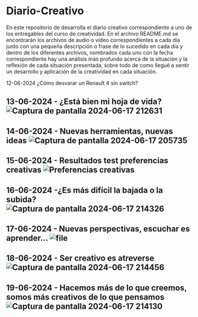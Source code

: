 # Diario-Creativo

En este repositorio de desarrolla el diario creativo correspondiente a uno de los entregables del curso de creatividad.
En el archivo README.md se encontrarán los archivos de audio o vídeo correspondientes a cada día junto con una pequeña descripción o frase de lo sucedido en cada día y dentro de los diferentes archivos, nombrados cada uno con la fecha correspondiente hay una análisis más profundo acerca de la situación y la reflexión de cada situación presentada, sobre todo de como llegué a sentir un desarrollo y aplicación de la creatividad en cada situación.

12-06-2024 ¿Cómo desvarar un Renault 4 sin switch?



13-06-2024 - ¿Está bien mi hoja de vida?
![Captura de pantalla 2024-06-17 212631](https://github.com/sebastianovalle/Diario-Creativo/assets/75762926/ac2adeca-fdc7-4ed9-a157-23a53046ded8)
-
14-06-2024 - Nuevas herramientas, nuevas ideas
![Captura de pantalla 2024-06-17 205735](https://github.com/sebastianovalle/Diario-Creativo/assets/75762926/2f1206f0-a242-47ce-b3bb-e55536e06531)
-
15-06-2024 - Resultados test preferencias creativas
![Preferencias creativas](https://github.com/sebastianovalle/Diario-Creativo/assets/75762926/5fae0bf1-c53f-4dfc-969c-dd982a992ca5)
-
16-06-2024 -¿Es más difícil la bajada o la subida?
![Captura de pantalla 2024-06-17 214326](https://github.com/sebastianovalle/Diario-Creativo/assets/75762926/25e2be54-9f35-4a75-aec9-1b395d1a8747)
-
17-06-2024 - Nuevas perspectivas, escuchar es aprender...
![file](https://github.com/sebastianovalle/Diario-Creativo/assets/75762926/4ee63e42-3a27-4830-8769-88020e7d543a)
-
18-06-2024 - Ser creativo es atreverse
![Captura de pantalla 2024-06-17 214456](https://github.com/sebastianovalle/Diario-Creativo/assets/75762926/c2d89f31-56da-4e4c-9796-bdd551ebe772)
-
19-06-2024 - Hacemos más de lo que creemos, somos más creativos de lo que pensamos
![Captura de pantalla 2024-06-17 214130](https://github.com/sebastianovalle/Diario-Creativo/assets/75762926/13671f87-1572-4f10-a049-539d01e337b7)
-

